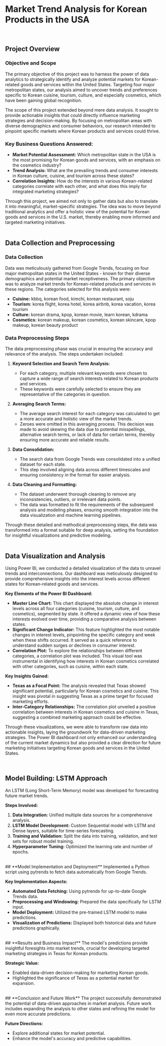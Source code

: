 # Market Trend Analysis for Korean Products in the USA
<br>

## **Project Overview**

### **Objective and Scope**
The primary objective of this project was to harness the power of data analytics to strategically identify and analyze potential markets for Korean-related goods and services within the United States. Targeting four major metropolitan states, our analysis aimed to uncover trends and preferences specific to Korean cuisine, tourism, culture, and especially cosmetics, which have been gaining global recognition.

The scope of this project extended beyond mere data analysis. It sought to provide actionable insights that could directly influence marketing strategies and decision-making. By focusing on metropolitan areas with diverse demographics and consumer behaviors, our research intended to pinpoint specific markets where Korean products and services could thrive.

### **Key Business Questions Answered:**
- **Market Potential Assessment:** Which metropolitan state in the USA is the most promising for Korean goods and services, with an emphasis on the cosmetics industry?
- **Trend Analysis:** What are the prevailing trends and consumer interests in Korean culture, cuisine, and tourism across these states?
- **Correlation Insights:** How do the interests in various Korean-related categories correlate with each other, and what does this imply for integrated marketing strategies?

Through this project, we aimed not only to gather data but also to translate it into meaningful, market-specific strategies. The idea was to move beyond traditional analytics and offer a holistic view of the potential for Korean goods and services in the U.S. market, thereby enabling more informed and targeted marketing initiatives.
<br>
<br>

## **Data Collection and Preprocessing**

### **Data Collection**
Data was meticulously gathered from Google Trends, focusing on four major metropolitan states in the United States - known for their diverse demographics and potential market receptiveness. The primary objective was to analyze market trends for Korean-related products and services in these regions. The categories selected for this analysis were:

- **Cuisine:** kbbq, korean food, kimchi, korean restaurant, soju
- **Tourism:** korea flight, korea hotel, korea airbnb, korea vacation, korea tourism
- **Culture:** korean drama, kpop, korean movie, learn korean, kdrama
- **Cosmetics:** korean makeup, korean cosmetics, korean skincare, kpop makeup, korean beauty product

### **Data Preprocessing Steps**
The data preprocessing phase was crucial in ensuring the accuracy and relevance of the analysis. The steps undertaken included:

1. **Keyword Selection and Search Term Analysis:**
   - For each category, multiple relevant keywords were chosen to capture a wide range of search interests related to Korean products and services.
   - These keywords were carefully selected to ensure they are representative of the categories in question.

2. **Averaging Search Terms:**
   - The average search interest for each category was calculated to get a more accurate and holistic view of the market trends.
   - Zeroes were omitted in this averaging process. This decision was made to avoid skewing the data due to potential misspellings, alternative search terms, or lack of data for certain terms, thereby ensuring more accurate and reliable results.

3. **Data Consolidation:**
   - The search data from Google Trends was consolidated into a unified dataset for each state.
   - This step involved aligning data across different timescales and ensuring consistency in the format for easier analysis.

4. **Data Cleaning and Formatting:**
   - The dataset underwent thorough cleaning to remove any inconsistencies, outliers, or irrelevant data points.
   - The data was formatted to fit the requirements of the subsequent analysis and modeling phases, ensuring smooth integration into the data visualization and machine learning pipelines.

Through these detailed and methodical preprocessing steps, the data was transformed into a format suitable for deep analysis, setting the foundation for insightful visualizations and predictive modeling.
<br>
<br>

## **Data Visualization and Analysis**
Using Power BI, we conducted a detailed visualization of the data to unravel trends and interconnections. Our dashboard was meticulously designed to provide comprehensive insights into the interest levels across different states for Korean-related goods and services.

**Key Elements of the Power BI Dashboard:**
- **Master Line Chart:** This chart displayed the absolute change in interest levels across all four categories (cuisine, tourism, culture, and cosmetics), segmented by state. It offered a dynamic view of how these interests evolved over time, providing a comparative analysis between states.
- **Significant Change Indicator:** This feature highlighted the most notable changes in interest levels, pinpointing the specific category and week when these shifts occurred. It served as a quick reference to understand sudden surges or declines in consumer interest.
- **Correlation Plot:** To explore the relationships between different categories, a correlation plot was included. This visual tool was instrumental in identifying how interests in Korean cosmetics correlated with other categories, such as cuisine, within each state.

**Key Insights Gained:**
- **Texas as a Focal Point:** The analysis revealed that Texas showed significant potential, particularly for Korean cosmetics and cuisine. This insight was pivotal in suggesting Texas as a prime target for focused marketing efforts.
- **Inter-Category Relationships:** The correlation plot unveiled a positive correlation between interests in Korean cosmetics and cuisine in Texas, suggesting a combined marketing approach could be effective.

Through these visualizations, we were able to transform raw data into actionable insights, laying the groundwork for data-driven marketing strategies. The Power BI dashboard not only enhanced our understanding of the current market dynamics but also provided a clear direction for future marketing initiatives targeting Korean goods and services in the United States.

<br>

## **Model Building: LSTM Approach**
An LSTM (Long Short-Term Memory) model was developed for forecasting future market trends. 

**Steps Involved:**
1. **Data Integration:** Unified multiple data sources for a comprehensive analysis.
2. **LSTM Model Development:** Custom Sequential model with LSTM and Dense layers, suitable for time-series forecasting.
3. **Training and Validation:** Split the data into training, validation, and test sets for robust model training.
4. **Hyperparameter Tuning:** Optimized the learning rate and number of epochs.
<br>
## **Model Implementation and Deployment**
Implemented a Python script using pytrends to fetch data automatically from Google Trends.

**Key Implementation Aspects:**
- **Automated Data Fetching:** Using pytrends for up-to-date Google Trends data.
- **Preprocessing and Windowing:** Prepared the data specifically for LSTM input.
- **Model Deployment:** Utilized the pre-trained LSTM model to make predictions.
- **Visualization of Predictions:** Displayed both historical data and future predictions graphically.
<br>
## **Results and Business Impact**
The model's predictions provide insightful foresights into market trends, crucial for developing targeted marketing strategies in Texas for Korean products.

**Strategic Value:**
- Enabled data-driven decision-making for marketing Korean goods.
- Highlighted the significance of Texas as a potential market for expansion.
<br>
## **Conclusion and Future Work**
The project successfully demonstrated the potential of data-driven approaches in market analysis. Future work includes expanding the analysis to other states and refining the model for even more accurate predictions.

**Future Directions:**
- Explore additional states for market potential.
- Enhance the model's accuracy and predictive capabilities.
